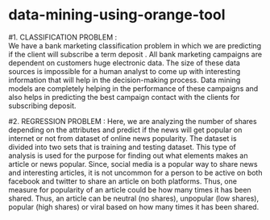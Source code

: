 # data-mining-using-orange-tool
#1.	CLASSIFICATION PROBLEM :  
We have a bank marketing classification  problem in which we are predicting if the client will subscribe a term deposit . All bank marketing campaigns are dependent on customers huge electronic data. The size of these data sources is impossible for a human analyst to come up with interesting information that will help in the decision-making process. Data mining models are completely helping in the performance of these campaigns and also helps in predicting the best campaign contact with the clients for subscribing deposit.

#2.	REGRESSION PROBLEM : 
Here, we are analyzing the number of shares depending on the attributes and predict if the news will get popular on internet or not from dataset of online news popularity. The dataset is divided into two sets that is training and testing dataset.  This type of analysis is used for the purpose for finding out what elements makes an article or  news popular. Since, social media is a popular way to share news and interesting articles, it is not uncommon for a person to be active on both facebook and twitter to share an article on both platforms. Thus, one measure for popularity of an article could be how many times it has been shared. Thus, an article can be neutral (no shares), unpopular (low shares), popular (high shares) or viral based on how many times it has been shared.
